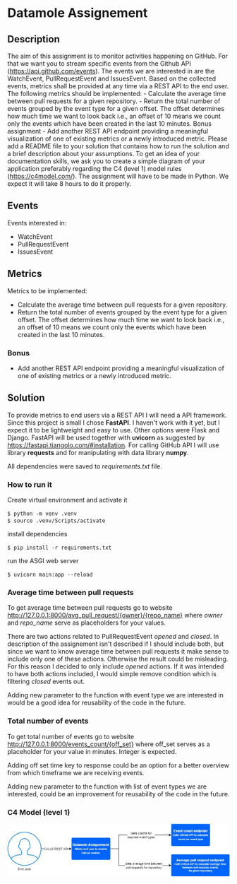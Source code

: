 # Datamole Assignement
## Description
The aim of this assignment is to monitor activities happening on GitHub. For that we want you to stream specific events from the Github API (https://api.github.com/events). The events we are interested in are the WatchEvent, PullRequestEvent and IssuesEvent. Based on the collected events, metrics shall be provided at any time via a REST API to the end user. The following metrics should be implemented:  - Calculate the average time between pull requests for a given repository.  - Return the total number of events grouped by the event type for a given    offset. The offset determines how much time we want to look back i.e., an offset of 10 means we count only the events which have been created in the last 10 minutes. Bonus assignment  - Add another REST API endpoint providing a meaningful visualization of one of existing metrics or a newly introduced metric. Please add a README file to your solution that contains how to run the solution and a brief description about your assumptions. To get an idea of your documentation skills, we ask you to create a simple diagram of your application preferably regarding the C4 (level 1) model rules (https://c4model.com/). The assignment will have to be made in Python. We expect it will take 8 hours to do it properly.

## Events
Events interested in:
* WatchEvent
* PullRequestEvent
* IssuesEvent

## Metrics
Metrics to be implemented:
* Calculate the average time between pull requests for a given repository.
* Return the total number of events grouped by the event type for a given    offset. The offset determines how much time we want to look back i.e., an offset of 10 means we count only the events which have been created in the last 10 minutes. 
### Bonus
* Add another REST API endpoint providing a meaningful visualization of one of existing metrics or a newly introduced metric.

## Solution
To provide metrics to end users via a REST API I will need a API framework. Since this project is small I chose **FastAPI**. I haven't work with it yet, but I expect it to be lightweight and easy to use. Other options were Flask and Django. FastAPI will be used together with **uvicorn** as suggested by https://fastapi.tiangolo.com/#installation. For calling GitHub API I will use library **requests** and for manipulating with data library **numpy**.

All dependencies were saved to *requirements.txt* file.

### How to run it
Create virtual environment and activate it
```
$ python -m venv .venv
$ source .venv/Scripts/activate
```
install dependencies
```
$ pip install -r requirements.txt
```
run the ASGI web server
```
$ uvicorn main:app --reload
```
### Average time between pull requests
To get average time between pull requests go to website http://127.0.0.1:8000/avg_pull_request/{owner}/{repo_name} where *owner* and *repo_name* serve as placeholders for your values.

There are two actions related to PullRequestEvent *opened* and *closed*. In description of the assignement isn't described if I should include both, but since we want to know average time between pull requests it make sense to include only one of these actions. Otherwise the result could be misleading. For this reason I decided to only include *opened* actions. If it was intended to have both actions included, I would simple remove condition which is filtering *closed* events out.

Adding new parameter to the function with event type we are interested in would be a good idea for reusability of the code in the future.

### Total number of events
To get total number of events go to website http://127.0.0.1:8000/events_count/{off_set} where off_set serves as a placeholder for your value in minutes. Integer is expected.

Adding off set time key to response could be an option for a better overview from which timeframe we are receiving events.

Adding new parameter to the function with list of event types we are interested, could be an improvement for reusability of the code in the future.

### C4 Model (level 1)
![alt text](overview.jpg)